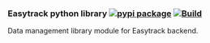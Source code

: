 ### Easytrack python library [![pypi package](https://img.shields.io/pypi/v/python-easytrack)](https://pypi.org/project/python-easytrack/) [![Build](https://github.com/easy-track/python-easytrack/actions/workflows/build.yaml/badge.svg)](https://github.com/easy-track/python-easytrack/actions/workflows/build.yaml)

Data management library module for Easytrack backend.
